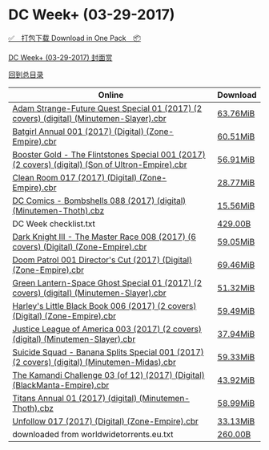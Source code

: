 # DC Week+ (03-29-2017)

[✅&emsp;打包下载 Download in One Pack&emsp;📦](https://pan.baidu.com/s/1jI3TrYQ)

[DC Week+ (03-29-2017) 封面赏](/https://github.com/alicewish/markdown/blob/master/cover/DC-Week-03-29-2017-Covers.md)



[回到总目录](https://github.com/alicewish/markdown/blob/master/Catalogs.md)



Online | Download
--- | ---
[Adam Strange-Future Quest Special 01 (2017) (2 covers) (digital) (Minutemen-Slayer).cbr](https://github.com/alicewish/markdown/blob/master/comic/Adam-Strange-Future-Quest-Special-01-2017-2-covers-digital-Minutemen-Slayer-cbr.md) | [63.76MiB](https://pan.baidu.com/s/1jI3TrYQ#list/path=%2FDC%20Week%202017%20Q1%2FDC%20Week%2B%20%2803-29-2017%29%2F%E3%82%AD%E3%82%B9%E3%82%B9%E3%82%B5%E3%82%AD%E3%82%A8%E3%82%B5%E3%82%A8%E3%82%AA%E3%82%BF%E3%82%AA%E3%82%A2%E3%82%A6%E3%82%BD%E3%82%B3%E3%82%B3%E3%82%BF%E3%82%BD%E3%82%A2%E3%82%BD%E3%82%B5%E3%82%AF%E3%82%BB%E3%82%BF%E3%82%BB%E3%82%A6%E3%82%B1%E3%82%A4%E3%82%BD%E3%82%BF%E3%82%AF%E3%82%A4&parentPath=%2FDC%20Week%202017%20Q1)
[Batgirl Annual 001 (2017) (Digital) (Zone-Empire).cbr](https://github.com/alicewish/markdown/blob/master/comic/Batgirl-Annual-001-2017-Digital-Zone-Empire-cbr.md) | [60.51MiB](https://pan.baidu.com/s/1jI3TrYQ#list/path=%2FDC%20Week%202017%20Q1%2FDC%20Week%2B%20%2803-29-2017%29%2F%E3%82%B1%E3%82%BD%E3%82%B7%E3%82%A4%E3%82%B1%E3%82%AA%E3%82%A6%E3%82%BD%E3%82%BD%E3%82%BF%E3%82%BB%E3%82%A4%E3%82%B3%E3%82%BB%E3%82%B7%E3%82%AD%E3%82%AF%E3%82%AD%E3%82%A4%E3%82%B9%E3%82%AB%E3%82%B5%E3%82%BB%E3%82%AF%E3%82%AA%E3%82%BF%E3%82%B7%E3%82%B9%E3%82%A6%E3%82%B5%E3%82%AB%E3%82%BF&parentPath=%2FDC%20Week%202017%20Q1)
[Booster Gold - The Flintstones Special 001 (2017) (2 covers) (digital) (Son of Ultron-Empire).cbr](https://github.com/alicewish/markdown/blob/master/comic/Booster-Gold-Flintstones-Special-001-2017-2-covers-digital-Son-of-Ultron-Empire-cbr.md) | [56.91MiB](https://pan.baidu.com/s/1jI3TrYQ#list/path=%2FDC%20Week%202017%20Q1%2FDC%20Week%2B%20%2803-29-2017%29%2F%E3%82%AB%E3%82%B3%E3%82%BB%E3%82%A4%E3%82%B3%E3%82%A8%E3%82%BB%E3%82%A6%E3%82%B7%E3%82%B1%E3%82%A8%E3%82%A8%E3%82%BB%E3%82%BD%E3%82%A6%E3%82%A8%E3%82%AF%E3%82%A4%E3%82%AB%E3%82%B7%E3%82%B3%E3%82%A8%E3%82%A8%E3%82%B3%E3%82%B5%E3%82%B1%E3%82%B7%E3%82%BF%E3%82%A8%E3%82%B7%E3%82%A2%E3%82%AB&parentPath=%2FDC%20Week%202017%20Q1)
[Clean Room 017 (2017) (Digital) (Zone-Empire).cbr](https://github.com/alicewish/markdown/blob/master/comic/Clean-Room-017-2017-Digital-Zone-Empire-cbr.md) | [28.77MiB](https://pan.baidu.com/s/1jI3TrYQ#list/path=%2FDC%20Week%202017%20Q1%2FDC%20Week%2B%20%2803-29-2017%29%2F%E3%82%AB%E3%82%AD%E3%82%BD%E3%82%AA%E3%82%B5%E3%82%AF%E3%82%B9%E3%82%A8%E3%82%AD%E3%82%A6%E3%82%A4%E3%82%A4%E3%82%A8%E3%82%BD%E3%82%A8%E3%82%AF%E3%82%BF%E3%82%AF%E3%82%B5%E3%82%A8%E3%82%B7%E3%82%BD%E3%82%A8%E3%82%A4%E3%82%A2%E3%82%A8%E3%82%BB%E3%82%B1%E3%82%B1%E3%82%B3%E3%82%AD%E3%82%AB&parentPath=%2FDC%20Week%202017%20Q1)
[DC Comics - Bombshells 088 (2017) (digital) (Minutemen-Thoth).cbz](https://github.com/alicewish/markdown/blob/master/comic/DC-Comics-Bombshells-088-2017-digital-Minutemen-Thoth-cbz.md) | [15.56MiB](https://pan.baidu.com/s/1jI3TrYQ#list/path=%2FDC%20Week%202017%20Q1%2FDC%20Week%2B%20%2803-29-2017%29%2F%E3%82%B7%E3%82%A2%E3%82%AB%E3%82%BF%E3%82%BF%E3%82%BB%E3%82%AD%E3%82%BF%E3%82%B7%E3%82%BB%E3%82%AA%E3%82%AB%E3%82%AD%E3%82%A4%E3%82%AB%E3%82%AD%E3%82%B3%E3%82%A8%E3%82%B7%E3%82%BD%E3%82%BB%E3%82%AA%E3%82%AB%E3%82%B5%E3%82%B1%E3%82%B1%E3%82%A2%E3%82%A8%E3%82%BB%E3%82%BB%E3%82%B7%E3%82%B3&parentPath=%2FDC%20Week%202017%20Q1)
DC Week checklist.txt | [429.00B](https://pan.baidu.com/s/1jI3TrYQ#list/path=%2FDC%20Week%202017%20Q1%2FDC%20Week%2B%20%2803-29-2017%29%2F%E3%82%AD%E3%82%A6%E3%82%A8%E3%82%B3%E3%82%A6%E3%82%BD%E3%82%BD%E3%82%B3%E3%82%AA%E3%82%B3%E3%82%BD%E3%82%B1%E3%82%AA%E3%82%BF%E3%82%B1%E3%82%AD%E3%82%B7%E3%82%AB%E3%82%BF%E3%82%AB%E3%82%AA%E3%82%BB%E3%82%AF%E3%82%B9%E3%82%B3%E3%82%AB%E3%82%B3%E3%82%A8%E3%82%A4%E3%82%B7%E3%82%BF%E3%82%A2&parentPath=%2FDC%20Week%202017%20Q1)
[Dark Knight III - The Master Race 008 (2017) (6 covers) (Digital) (Zone-Empire).cbr](https://github.com/alicewish/markdown/blob/master/comic/Dark-Knight-III-Master-Race-008-2017-6-covers-Digital-Zone-Empire-cbr.md) | [59.05MiB](https://pan.baidu.com/s/1jI3TrYQ#list/path=%2FDC%20Week%202017%20Q1%2FDC%20Week%2B%20%2803-29-2017%29%2F%E3%82%AB%E3%82%A4%E3%82%A6%E3%82%BF%E3%82%A6%E3%82%A2%E3%82%A2%E3%82%B1%E3%82%A4%E3%82%B3%E3%82%B3%E3%82%BF%E3%82%A2%E3%82%AB%E3%82%B7%E3%82%B3%E3%82%BD%E3%82%AA%E3%82%BB%E3%82%A8%E3%82%A6%E3%82%B1%E3%82%AF%E3%82%B1%E3%82%A6%E3%82%B9%E3%82%A8%E3%82%AA%E3%82%A6%E3%82%A6%E3%82%B9%E3%82%BB&parentPath=%2FDC%20Week%202017%20Q1)
[Doom Patrol 001 Director's Cut (2017) (Digital) (Zone-Empire).cbr](https://github.com/alicewish/markdown/blob/master/comic/Doom-Patrol-001-Directors-Cut-2017-Digital-Zone-Empire-cbr.md) | [69.46MiB](https://pan.baidu.com/s/1jI3TrYQ#list/path=%2FDC%20Week%202017%20Q1%2FDC%20Week%2B%20%2803-29-2017%29%2F%E3%82%AA%E3%82%A6%E3%82%BB%E3%82%B5%E3%82%A8%E3%82%B9%E3%82%A2%E3%82%A4%E3%82%A8%E3%82%A4%E3%82%A2%E3%82%AF%E3%82%AF%E3%82%B1%E3%82%AA%E3%82%AF%E3%82%AB%E3%82%B7%E3%82%AA%E3%82%B5%E3%82%AB%E3%82%B3%E3%82%B5%E3%82%BB%E3%82%AA%E3%82%AA%E3%82%AA%E3%82%AB%E3%82%B1%E3%82%AF%E3%82%A2%E3%82%BF&parentPath=%2FDC%20Week%202017%20Q1)
[Green Lantern-Space Ghost Special 01 (2017) (2 covers) (digital) (Minutemen-Slayer).cbr](https://github.com/alicewish/markdown/blob/master/comic/Green-Lantern-Space-Ghost-Special-01-2017-2-covers-digital-Minutemen-Slayer-cbr.md) | [51.32MiB](https://pan.baidu.com/s/1jI3TrYQ#list/path=%2FDC%20Week%202017%20Q1%2FDC%20Week%2B%20%2803-29-2017%29%2F%E3%82%BF%E3%82%A6%E3%82%AD%E3%82%BD%E3%82%BB%E3%82%AF%E3%82%AA%E3%82%AF%E3%82%BD%E3%82%B1%E3%82%AA%E3%82%B9%E3%82%A4%E3%82%A8%E3%82%B9%E3%82%BB%E3%82%A8%E3%82%BB%E3%82%AD%E3%82%B5%E3%82%BF%E3%82%B9%E3%82%A6%E3%82%AF%E3%82%B3%E3%82%AA%E3%82%AA%E3%82%AA%E3%82%B1%E3%82%B5%E3%82%B3%E3%82%A6&parentPath=%2FDC%20Week%202017%20Q1)
[Harley's Little Black Book 006 (2017) (2 covers) (Digital) (Zone-Empire).cbr](https://github.com/alicewish/markdown/blob/master/comic/Harleys-Little-Black-Book-006-2017-2-covers-Digital-Zone-Empire-cbr.md) | [59.49MiB](https://pan.baidu.com/s/1jI3TrYQ#list/path=%2FDC%20Week%202017%20Q1%2FDC%20Week%2B%20%2803-29-2017%29%2F%E3%82%AF%E3%82%B1%E3%82%A4%E3%82%AD%E3%82%B1%E3%82%AA%E3%82%AD%E3%82%A4%E3%82%B1%E3%82%AD%E3%82%B5%E3%82%A8%E3%82%BB%E3%82%B5%E3%82%B7%E3%82%AA%E3%82%BD%E3%82%AA%E3%82%AA%E3%82%AA%E3%82%A4%E3%82%B9%E3%82%AA%E3%82%A8%E3%82%A2%E3%82%B7%E3%82%B1%E3%82%AD%E3%82%A4%E3%82%B7%E3%82%B9%E3%82%A4&parentPath=%2FDC%20Week%202017%20Q1)
[Justice League of America 003 (2017) (2 covers) (digital) (Minutemen-Slayer).cbr](https://github.com/alicewish/markdown/blob/master/comic/Justice-League-of-America-003-2017-2-covers-digital-Minutemen-Slayer-cbr.md) | [37.94MiB](https://pan.baidu.com/s/1jI3TrYQ#list/path=%2FDC%20Week%202017%20Q1%2FDC%20Week%2B%20%2803-29-2017%29%2F%E3%82%AF%E3%82%B9%E3%82%AA%E3%82%A8%E3%82%A6%E3%82%BD%E3%82%A6%E3%82%BB%E3%82%BF%E3%82%A2%E3%82%BB%E3%82%B9%E3%82%B5%E3%82%A2%E3%82%A6%E3%82%B9%E3%82%B7%E3%82%BB%E3%82%B5%E3%82%B1%E3%82%B5%E3%82%B1%E3%82%A8%E3%82%B5%E3%82%A6%E3%82%BF%E3%82%B1%E3%82%A4%E3%82%BD%E3%82%AF%E3%82%AD%E3%82%AA&parentPath=%2FDC%20Week%202017%20Q1)
[Suicide Squad - Banana Splits Special 001 (2017) (2 covers) (digital) (Minutemen-Midas).cbr](https://github.com/alicewish/markdown/blob/master/comic/Suicide-Squad-Banana-Splits-Special-001-2017-2-covers-digital-Minutemen-Midas-cbr.md) | [59.33MiB](https://pan.baidu.com/s/1jI3TrYQ#list/path=%2FDC%20Week%202017%20Q1%2FDC%20Week%2B%20%2803-29-2017%29%2F%E3%82%B9%E3%82%A8%E3%82%B9%E3%82%AF%E3%82%B9%E3%82%A2%E3%82%B1%E3%82%B3%E3%82%AA%E3%82%A2%E3%82%B3%E3%82%A4%E3%82%AA%E3%82%A2%E3%82%AB%E3%82%A6%E3%82%B1%E3%82%B3%E3%82%BB%E3%82%A6%E3%82%A6%E3%82%B7%E3%82%B9%E3%82%AB%E3%82%A6%E3%82%A8%E3%82%A2%E3%82%B5%E3%82%B9%E3%82%B7%E3%82%A6%E3%82%BB&parentPath=%2FDC%20Week%202017%20Q1)
[The Kamandi Challenge 03 (of 12) (2017) (Digital) (BlackManta-Empire).cbr](https://github.com/alicewish/markdown/blob/master/comic/Kamandi-Challenge-03-of-12-2017-Digital-BlackManta-Empire-cbr.md) | [43.92MiB](https://pan.baidu.com/s/1jI3TrYQ#list/path=%2FDC%20Week%202017%20Q1%2FDC%20Week%2B%20%2803-29-2017%29%2F%E3%82%BF%E3%82%B3%E3%82%B3%E3%82%A4%E3%82%A4%E3%82%B7%E3%82%B3%E3%82%AA%E3%82%A6%E3%82%A2%E3%82%B9%E3%82%BB%E3%82%A4%E3%82%B3%E3%82%B5%E3%82%B9%E3%82%BF%E3%82%B3%E3%82%AB%E3%82%BD%E3%82%AB%E3%82%B3%E3%82%A2%E3%82%A6%E3%82%BB%E3%82%AD%E3%82%B3%E3%82%AA%E3%82%BF%E3%82%AD%E3%82%B9%E3%82%B7&parentPath=%2FDC%20Week%202017%20Q1)
[Titans Annual 01 (2017) (digital) (Minutemen-Thoth).cbz](https://github.com/alicewish/markdown/blob/master/comic/Titans-Annual-01-2017-digital-Minutemen-Thoth-cbz.md) | [58.99MiB](https://pan.baidu.com/s/1jI3TrYQ#list/path=%2FDC%20Week%202017%20Q1%2FDC%20Week%2B%20%2803-29-2017%29%2F%E3%82%B1%E3%82%AB%E3%82%B5%E3%82%B3%E3%82%A2%E3%82%A2%E3%82%AA%E3%82%AD%E3%82%A2%E3%82%A6%E3%82%B3%E3%82%A8%E3%82%B7%E3%82%B9%E3%82%AA%E3%82%A2%E3%82%B3%E3%82%B9%E3%82%AA%E3%82%AD%E3%82%B3%E3%82%AD%E3%82%AF%E3%82%B7%E3%82%BB%E3%82%AB%E3%82%B9%E3%82%BF%E3%82%B3%E3%82%A4%E3%82%BD%E3%82%BB&parentPath=%2FDC%20Week%202017%20Q1)
[Unfollow 017 (2017) (Digital) (Zone-Empire).cbr](https://github.com/alicewish/markdown/blob/master/comic/Unfollow-017-2017-Digital-Zone-Empire-cbr.md) | [33.13MiB](https://pan.baidu.com/s/1jI3TrYQ#list/path=%2FDC%20Week%202017%20Q1%2FDC%20Week%2B%20%2803-29-2017%29%2F%E3%82%AD%E3%82%A8%E3%82%AB%E3%82%B7%E3%82%BF%E3%82%A4%E3%82%B7%E3%82%A8%E3%82%AF%E3%82%AA%E3%82%B9%E3%82%B3%E3%82%B7%E3%82%A6%E3%82%AD%E3%82%AD%E3%82%AB%E3%82%BD%E3%82%A6%E3%82%B1%E3%82%A6%E3%82%B7%E3%82%BF%E3%82%BD%E3%82%AD%E3%82%A8%E3%82%A8%E3%82%A4%E3%82%AA%E3%82%BD%E3%82%AD%E3%82%A2&parentPath=%2FDC%20Week%202017%20Q1)
downloaded from worldwidetorrents.eu.txt | [260.00B](https://pan.baidu.com/s/1jI3TrYQ#list/path=%2FDC%20Week%202017%20Q1%2FDC%20Week%2B%20%2803-29-2017%29%2F%E3%82%AB%E3%82%BB%E3%82%BB%E3%82%B7%E3%82%B1%E3%82%A4%E3%82%B9%E3%82%B7%E3%82%A2%E3%82%B1%E3%82%B7%E3%82%B1%E3%82%B3%E3%82%AF%E3%82%BD%E3%82%BD%E3%82%BD%E3%82%A6%E3%82%B5%E3%82%A6%E3%82%B3%E3%82%A8%E3%82%BF%E3%82%B9%E3%82%AB%E3%82%AA%E3%82%A6%E3%82%A2%E3%82%B1%E3%82%B1%E3%82%BF%E3%82%BB&parentPath=%2FDC%20Week%202017%20Q1)